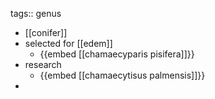 tags:: genus

- [[conifer]]
- selected for [[edem]]
	- {{embed [[chamaecyparis pisifera]]}}
- research
	- {{embed [[chamaecytisus palmensis]]}}
-